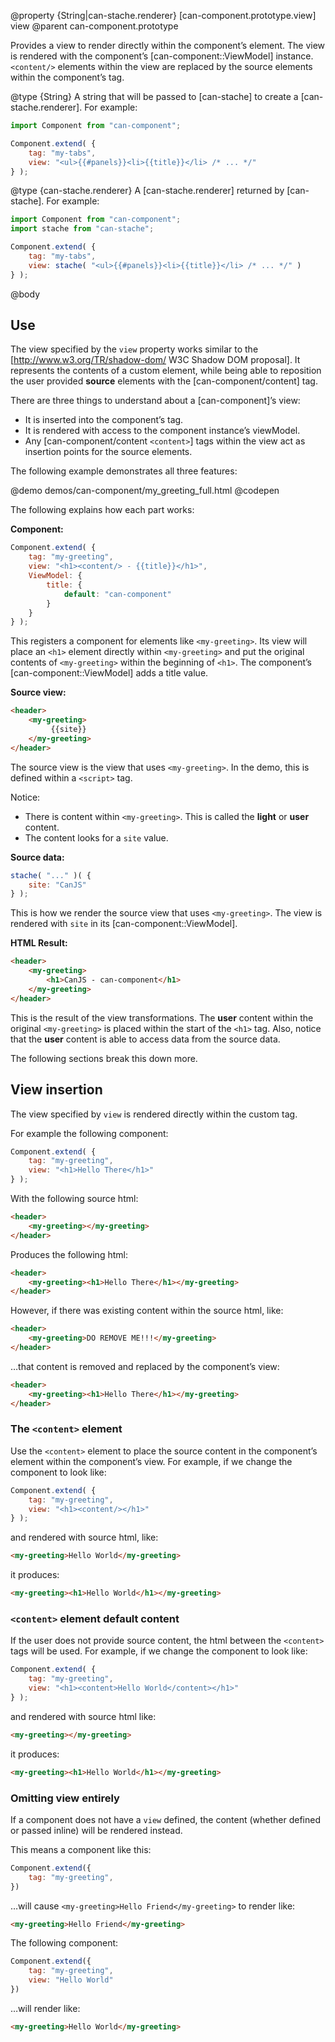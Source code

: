 @property {String|can-stache.renderer} [can-component.prototype.view] view
@parent can-component.prototype

Provides a view to render directly within the component’s element. The view is rendered with the
component’s [can-component::ViewModel] instance.  `<content/>` elements within the view are replaced by the source elements within the component’s tag.

@type {String} A string that will be passed to [can-stache] to create a
[can-stache.renderer]. For example:

```js
import Component from "can-component";

Component.extend( {
	tag: "my-tabs",
	view: "<ul>{{#panels}}<li>{{title}}</li> /* ... */"
} );
```

@type {can-stache.renderer} A [can-stache.renderer] returned by [can-stache].
For example:

```js
import Component from "can-component";
import stache from "can-stache";

Component.extend( {
	tag: "my-tabs",
	view: stache( "<ul>{{#panels}}<li>{{title}}</li> /* ... */" )
} );
```

@body


## Use

The view specified by the `view` property works similar to
the [http://www.w3.org/TR/shadow-dom/ W3C Shadow DOM proposal]. It represents the contents
of a custom element, while being able to reposition the user provided __source__ elements
with the [can-component/content] tag.

There are three things to understand about a [can-component]’s view:

 - It is inserted into the component’s tag.
 - It is rendered with access to the component instance’s viewModel.
 - Any [can-component/content `<content>`] tags within the view act as insertion points for the source elements.

The following example demonstrates all three features:

@demo demos/can-component/my_greeting_full.html
@codepen

The following explains how each part works:

__Component:__

```js
Component.extend( {
	tag: "my-greeting",
	view: "<h1><content/> - {{title}}</h1>",
	ViewModel: {
		title: {
			default: "can-component"
		}
	}
} );
```

This registers a component for elements like `<my-greeting>`. Its view
will place an `<h1>` element directly within `<my-greeting>` and put
the original contents of `<my-greeting>` within the beginning of `<h1>`. The component’s
[can-component::ViewModel] adds a title value.

__Source view:__

```html
<header>
	<my-greeting>
		 {{site}}
	</my-greeting>
</header>
```

The source view is the view that
uses `<my-greeting>`.  In the demo, this is defined within a `<script>`
tag.

Notice:

 - There is content within `<my-greeting>`.  This is called the __light__ or __user__ content.
 - The content looks for a `site` value.

__Source data:__

```js
stache( "..." )( {
	site: "CanJS"
} );
```

This is how we render the source view that uses `<my-greeting>`. The view is rendered with `site` in its [can-component::ViewModel].

__HTML Result:__

```html
<header>
	<my-greeting>
		<h1>CanJS - can-component</h1>
	</my-greeting>
</header>
```

This is the result of the view transformations. The
__user__ content within the original `<my-greeting>` is placed within the start of the `<h1>`
tag.  Also, notice that the __user__ content is able to access data from
the source data.

The following sections break this down more.


## View insertion

The view specified by `view` is rendered directly within the custom tag.

For example the following component:

```js
Component.extend( {
	tag: "my-greeting",
	view: "<h1>Hello There</h1>"
} );
```

With the following source html:

```html
<header>
	<my-greeting></my-greeting>
</header>
```

Produces the following html:

```html
<header>
	<my-greeting><h1>Hello There</h1></my-greeting>
</header>
```

However, if there was existing content within the source html, like:

```html
<header>
	<my-greeting>DO REMOVE ME!!!</my-greeting>
</header>
```

…that content is removed and replaced by the component’s view:

```html
<header>
	<my-greeting><h1>Hello There</h1></my-greeting>
</header>
```

### The `<content>` element

Use the `<content>` element to place the source content in the
component’s element within the component’s
view. For example, if we change the component to look like:

```js
Component.extend( {
	tag: "my-greeting",
	view: "<h1><content/></h1>"
} );
```

and rendered with source html, like:

```html
<my-greeting>Hello World</my-greeting>
```

it produces:

```html
<my-greeting><h1>Hello World</h1></my-greeting>
```

### `<content>` element default content

If the user does not provide source content, the html
between the `<content>` tags will be used. For example, if we
change the component to look like:

```js
Component.extend( {
	tag: "my-greeting",
	view: "<h1><content>Hello World</content></h1>"
} );
```

and rendered with source html like:

```html
<my-greeting></my-greeting>
```

it produces:

```html
<my-greeting><h1>Hello World</h1></my-greeting>
```

### Omitting view entirely

If a component does not have a `view` defined,
the content (whether defined or passed inline) will be rendered instead.

This means a component like this:

```js
Component.extend({
	tag: "my-greeting",
})
```

…will cause `<my-greeting>Hello Friend</my-greeting>` to render like:

```html
<my-greeting>Hello Friend</my-greeting>
```

The following component:

```js
Component.extend({
	tag: "my-greeting",
	view: "Hello World"
})
```

…will render like:

```html
<my-greeting>Hello World</my-greeting>
```
